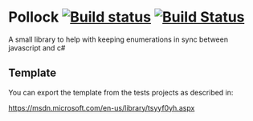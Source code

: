 # Pollock [![Build status](https://ci.appveyor.com/api/projects/status/6a11rxtdy85a03xu/branch/master?svg=true)](https://ci.appveyor.com/project/wallymathieu/pollock/branch/master) [![Build Status](https://travis-ci.org/NewtonsoftJsonExt/Pollock.svg?branch=master)](https://travis-ci.org/NewtonsoftJsonExt/Pollock)

A small library to help with keeping enumerations in sync between javascript and c#

## Template

You can export the template from the tests projects as described in:

https://msdn.microsoft.com/en-us/library/tsyyf0yh.aspx
